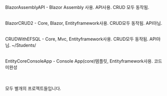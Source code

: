 BlazorAssemblyAPI - Blazor Assembly 사용. API사용. CRUD 모두 동작됨.<br/><br/>

BlazorCRUD2 - Core, Blazor, Entityframework사용. CRUD모두 동작됨. API아님.<br/><br/>

CRUDWithEFSQL - Core, Mvc, Entityframework사용. CRUD모두 동작됨. API아님. ~/Students/<br/><br/>

EntityCoreConsoleApp - Console App(core)템플릿, Entityframework사용. 코드미완성<br/><br/><br/>



모두 별개의 프로젝트들입니다.